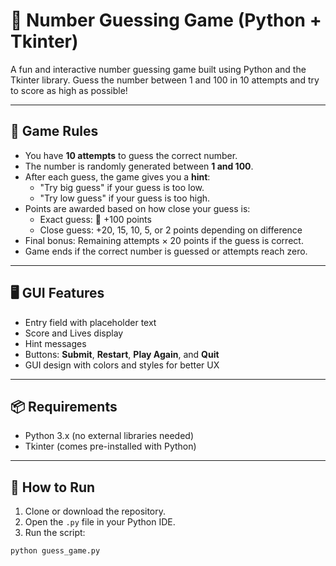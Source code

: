 # 🎯 Number Guessing Game (Python + Tkinter)

A fun and interactive number guessing game built using Python and the Tkinter library. Guess the number between 1 and 100 in 10 attempts and try to score as high as possible!

---

## 🧠 Game Rules

- You have **10 attempts** to guess the correct number.
- The number is randomly generated between **1 and 100**.
- After each guess, the game gives you a **hint**:
  - "Try big guess" if your guess is too low.
  - "Try low guess" if your guess is too high.
- Points are awarded based on how close your guess is:
  - Exact guess: 🎉 +100 points
  - Close guess: +20, 15, 10, 5, or 2 points depending on difference
- Final bonus: Remaining attempts × 20 points if the guess is correct.
- Game ends if the correct number is guessed or attempts reach zero.

---

## 🖥️ GUI Features

- Entry field with placeholder text
- Score and Lives display
- Hint messages
- Buttons: **Submit**, **Restart**, **Play Again**, and **Quit**
- GUI design with colors and styles for better UX

---

## 📦 Requirements

- Python 3.x (no external libraries needed)
- Tkinter (comes pre-installed with Python)

---

## 🚀 How to Run

1. Clone or download the repository.
2. Open the `.py` file in your Python IDE.
3. Run the script:

```bash
python guess_game.py
